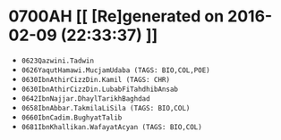 # 0700AH [[ [Re]generated on 2016-02-09 (22:33:37) ]]

* `0623Qazwini.Tadwin`
* `0626YaqutHamawi.MucjamUdaba (TAGS: BIO,COL,POE)`
* `0630IbnAthirCizzDin.Kamil (TAGS: CHR)`
* `0630IbnAthirCizzDin.LubabFiTahdhibAnsab`
* `0642IbnNajjar.DhaylTarikhBaghdad`
* `0658IbnAbbar.TakmilaLiSila (TAGS: BIO,COL)`
* `0660IbnCadim.BughyatTalib`
* `0681IbnKhallikan.WafayatAcyan (TAGS: BIO,COL)`
